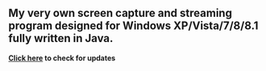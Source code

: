 My very own screen capture and streaming program designed for Windows XP/Vista/7/8/8.1 fully written in Java.
-------------------------------------------------------------------------------------------------------------

**[Click here](https://github.com/EymenWinnerYT/LegacyStream/updates) to check for updates**
